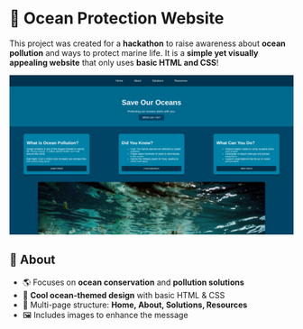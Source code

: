# 🌊 Ocean Protection Website  

This project was created for a **hackathon** to raise awareness about **ocean pollution** and ways to protect marine life. It is a **simple yet visually appealing website** that only uses **basic HTML and CSS**!  

![Website Preview](running.jpg)

## 🔹 About  
- 🌎 Focuses on **ocean conservation** and **pollution solutions**  
- 🎨 **Cool ocean-themed design** with basic HTML & CSS  
- 📄 Multi-page structure: **Home, About, Solutions, Resources**  
- 🖼️ Includes images to enhance the message